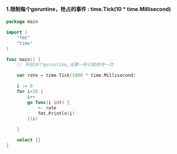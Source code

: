 #### 1.限制每个goruntine，抢占的事件 : time.Tick(10 * time.Millisecond)

```go
package main

import (
	"fmt"
	"time"
)

func main() {
	// 开启10个goruntine,设置一秒只能抢夺一次

	var rate = time.Tick(1000 * time.Millisecond)

	i := 0
	for i<10 {
		i++
		go func(i int) {
			<- rate
			fmt.Println(i)
		}(i)

	}

	select {}
}
```

